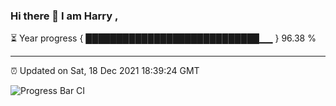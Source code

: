 ### Hi there 👋 I am Harry , 

⏳ Year progress { ████████████████████████████▁▁ } 96.38 %

---

⏰ Updated on Sat, 18 Dec 2021 18:39:24 GMT

![Progress Bar CI](https://github.com/duykhang68/duykhang68/workflows/Progress%20Bar%20CI/badge.svg)
